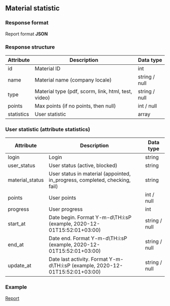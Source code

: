 ## Material statistic
### Response format
Report format **JSON**

### Response structure
| Attribute  | Description                                         | Data type     |
|------------|-----------------------------------------------------|---------------|
| id         | Material ID                                         | int           |
| name       | Material name (company locale)                      | string / null |
| type       | Material type (pdf, scorm, link, html, test, video) | string / null |
| points     | Max points (if no points, then null)                | int / null    |
| statistics | User statistic                                      | array         |

### User statistic (attribute statistics)
| Attribute       | Description                                                                   | Data type     |
|-----------------|-------------------------------------------------------------------------------|---------------|
| login           | Login                                                                         | string        |
| user_status     | User status (active, blocked)                                                 | string        |
| material_status | User status in material (appointed, in_progress, completed, checking, fail)   | string        |
| points          | User points                                                                   | int / null    |
| progress        | User progress                                                                 | int           |
| start_at        | Date begin. Format Y-m-d\TH:i:sP (example, 2020-12-01T15:52:01+03:00)         | string / null |
| end_at          | Date end. Format Y-m-d\TH:i:sP (example, 2020-12-01T15:52:01+03:00)           | string / null |
| update_at       | Date last activity. Format Y-m-d\TH:i:sP (example, 2020-12-01T15:52:01+03:00) | string / null |

### Example
[Report](https://github.com/cleverlms/integration-docs/blob/main/examples/v2/learning-program/materials_statistic.json)